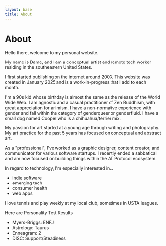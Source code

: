 ```yaml
---
layout: base
title: About
---
```


# About

Hello there, welcome to my personal website.

My name is Dame, and I am a conceptual artist and remote tech worker residing in the southeastern United States. 

I first started publishing on the internet around 2003. This website was created in January 2025 and is a work-in-progress that I add to each month.

I'm a 90s kid whose birthday is almost the same as the release of the World Wide Web. I am agnostic and a casual practitioner of Zen Buddhism, with great appreciation for animism. I have a non-normative experience with gender and fall within the category of genderqueer or genderfluid. I have a small dog named Cooper who is a chihuahua/terrier mix.

My passion for art started at a young age through writing and photography. My art practice for the past 5 years has focused on conceptual and abstract art.

As a "professional", I've worked as a graphic designer, content creator, and communicator for various software startups. I recently ended a sabbatical and am now focused on building things within the AT Protocol ecosystem.

In regard to technology, I'm especially interested in...
- indie software
- emerging tech
- consumer health
- web apps

I love tennis and play weekly at my local club, sometimes in USTA leagues.

Here are  Personality Test Results
- Myers-Briggs: ENFJ
- Astrology: Taurus
- Enneagram: 2
- DISC: Support/Steadiness